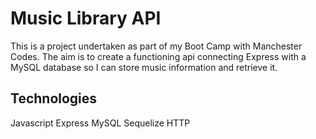 # Music Library API

This is a project undertaken as part of my Boot Camp with Manchester Codes. The aim is to create a functioning api connecting Express with a MySQL database so I can store music information and retrieve it.

## Technologies

Javascript
Express
MySQL
Sequelize
HTTP
